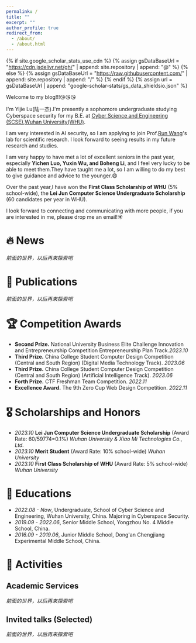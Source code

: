 ```yaml
---
permalink: /
title: ""
excerpt: ""
author_profile: true
redirect_from: 
  - /about/
  - /about.html
---
```


{% if site.google_scholar_stats_use_cdn %}
{% assign gsDataBaseUrl = "https://cdn.jsdelivr.net/gh/" | append: site.repository | append: "@" %}
{% else %}
{% assign gsDataBaseUrl = "https://raw.githubusercontent.com/" | append: site.repository | append: "/" %}
{% endif %}
{% assign url = gsDataBaseUrl | append: "google-scholar-stats/gs_data_shieldsio.json" %}

<span class='anchor' id='about-me'></span>

Welcome to my blog!!!😘😘😘

I'm Yijie Lu(陆一杰).I'm presently a sophomore undergraduate studying Cyberspace security for my B.E. at [Cyber Science and Engineering (SCSE)](https://cse.whu.edu.cn/index.htm),[Wuhan University(WHU)](https://www.whu.edu.cn/).

I am very interested in AI security, so I am applying to join Prof.[Run Wang](http://wangrun.github.io/)'s lab for scientific research. I look forward to seeing results in my future research and studies.

I am very happy to have met a lot of excellent seniors in the past year, especially **Yichen Luo, Yuxin Wu, and Boheng Li**, and I feel very lucky to be able to meet them.They have taught me a lot, so I am willing to do my best to give guidance and advice to the younger.😄

Over the past year,I have won the **First Class Scholarship of WHU** (5% school-wide), the **Lei Jun Computer Science Undergraduate Scholarship** (60 candidates per year in WHU).

I look forward to connecting and communicating with more people, if you are interested in me, please drop me an email!☀️

# 🔥 News
*前面的世界，以后再来探索吧*
# 📝 Publications 
*前面的世界，以后再来探索吧*

# 🏆 Competition Awards
- **Second Prize.** National University Business Elite Challenge Innovation and Entrepreneurship Competition Entrepreneurship Plan Track.*2023.10*
- **Third Prize.** China College Student Computer Design Competition (Central and South Region) (Digital Media Technology  Track). *2023.06*
- **Third Prize.** China College Student Computer Design Competition (Central and South Region) (Artificial Intelligence Track). *2023.06*
- **Forth Prize.** CTF Freshman Team Competition. *2022.11*
- **Excellence Award.** The 9th Zero Cup Web Design Competition. *2022.11*

# 🎖 Scholarships and Honors
- *2023.10* **Lei Jun Computer Science Undergraduate Scholarship** (Award Rate: 60/59774=0.1%) *Wuhan University & Xiao Mi Technologies Co., Ltd.*
- *2023.10* **Merit Student**  (Award Rate: 10% school-wide) *Wuhan University*  
- *2023.10* **First Class Scholarship of WHU** (Award Rate: 5% school-wide) *Wuhan University* 


# 📖 Educations
- *2022.08 - Now*, Undergraduate, School of Cyber Science and Engineering, Wuhan University, China. Majoring in Cyberspace Security. 
- *2019.09 - 2022.06*, Senior Middle School, Yongzhou No. 4 Middle School, China.
- *2016.09 - 2019.06*, Junior Middle School, Dong'an Chengjiang Experimental Middle School, China.

# 🎡 Activities

## Academic Services
*前面的世界，以后再来探索吧*
## Invited talks (Selected)
*前面的世界，以后再来探索吧*


<!--
- 计算机设计大赛经验分享, Spring 2023. \[[Slides](https://github.com/AntigoneRandy/antigonerandy.github.io/raw/main/docs/ComputerDeignCompetition.pdf)\]

- 竞赛经验漫谈, Fall 2022. \[[Slides](https://github.com/AntigoneRandy/antigonerandy.github.io/raw/main/docs/Competitions-2022Fall.pdf)\]

- 新老生经验交流会, Fall 2021. \[[Slides and Other Materials](https://github.com/AntigoneRandy/antigonerandy.github.io/raw/main/docs/ExperienceSharing2021Winter.zip)\]
-->


<!--
$^\dagger$: equal contribution, $^*$: corresponding author
-->
<!-- ## 🛰️ Geoinformatics & Remote Sensing
- [Optimized Design Method for Satellite Constellation Configuration Based on Real-time Coverage Area Evaluation](https://ieeexplore.ieee.org/document/9963835)   
Jiahao Zhou, **Boheng Li**, Qingxiang Meng   
*The 29th International Conference on Geoinformatics (CPGIS), 2022*

- [Comprehensive Evaluation of Emergency Shelters in Wuhan City Based on GIS](https://ieeexplore.ieee.org/document/9963810)   
Tingyu Luo, **Boheng Li**, Jiahao Zhou, Qingxiang Meng   
*The 29th International Conference on Geoinformatics (CPGIS), 2022* -->

<!-- ## 🤖️ AI Security, Privacy & Intellectual Property (IP) Protection -->
<!--
- [What can Discriminator do? Towards Box-free Ownership Verification of Generative Adversarial Networks](https://arxiv.org/abs/2307.15860)   
Ziheng Huang$^\dagger$, **Boheng Li**$^\dagger$, Yan Cai, Run Wang, Shangwei Guo, Liming Fang, Jing Chen, Lina Wang   
*International Conference on Computer Vision (ICCV), 2023*

- [Free Fine-tuning: A Plug-and-Play Watermarking Scheme for Deep Neural Networks](https://arxiv.org/abs/2210.07809)   
Run Wang, Jixing Ren, **Boheng Li**, Tianyi She, Wenhui Zhang, Liming Fang, Jing Chen, Lina Wang  
*ACM Multimedia (MM), 2023*

- [Dual-level Interaction for Domain Adaptive Semantic Segmentation](https://arxiv.org/abs/2307.07972)   
Dongyu Yao, **Boheng Li**$^\*$   
*ICCV Workshop on Uncertainty Quantification for Computer Vision (UnCV), 2023*


Other 2 papers regarding IP protection of DL have currently been submitted to CCF-A tier conferences.
<!-- ## 🖨️ Preprints & In Submission
-->

<!-- # 💻 Internships
To be updated. -->

<!-- # 🔗 Useful Links

## Courses

- [Linear Algebra (Hung-yi Lee, NTU, 2018)](https://www.youtube.com/watch?v=uUrt8xgdMbs&list=PLJV_el3uVTsNmr39gwbyV-0KjULUsN7fW)

- [CS229: Machine Learning](https://cs229.stanford.edu/)

- [CS230 Deep Learning](https://cs230.stanford.edu/)

- [CS231n Deep Learning for Computer Vision](http://cs231n.stanford.edu/)

- [CS224n: Natural Language Processing with Deep Learning](http://web.stanford.edu/class/cs224n/)

- [CS131 Computer Vision: Foundations and Applications](http://vision.stanford.edu/teaching/cs131_fall2223/index.html)

- [北京邮电大学鲁鹏-计算机视觉 清晰版 国家级精品课程](https://www.bilibili.com/video/BV1VW4y1v7Ph/)

- [火炉课堂-深度学习 (厦门大学)](https://www.bilibili.com/video/BV1qq4y1f7Fm)

- [中科大-凸优化](https://www.bilibili.com/video/av40868517)

- [The Next Step for Machine Learning (Hung-yi Lee, NTU, 2019)](https://www.youtube.com/watch?v=XnyM3-xtxHs&list=PLJV_el3uVTsOK_ZK5L0Iv_EQoL1JefRL4)

- [人工智能的数学基础（清华出版社）](https://www.bilibili.com/video/BV15N4y1w7e1/)

- [理解机器学习](https://www.bilibili.com/video/BV1hg411h7ys)

## Writing

- 英文学术论文写作指南 \[[link](https://www.bilibili.com/video/BV1aa411H757/)\]

- 学术规范与论文写作-南开大学程明明 \[[link](https://www.bilibili.com/video/BV18F411M7YL/)\]

- [Matplotlib cheatsheets and handouts](https://matplotlib.org/cheatsheets/)

- [十分钟掌握Seaborn，进阶Python数据可视化分析](https://zhuanlan.zhihu.com/p/49035741)

- [科学写作与哲学](https://zhuanlan.zhihu.com/p/433168083)

- [绘图软件/编程大全](https://www.bilibili.com/video/BV1gR4y1y76U)

- [如何进行高质量科研论文的写作：Shui Yu 悉尼科技大学](https://www.bilibili.com/video/BV1a8411s7Nr?p=1)

## 💻 Coding Skills

- Python最佳实践指南 \[[link](http://itpcb.com/docs/pythonguide/)\]

- Python Cookbook 3rd Edition Documentation \[[link](http://itpcb.com/docs/python3cookbook/)\]

- 🥡 Git 菜单 \[[link](http://itpcb.com/docs/gitrecipes/)\]

- Linux 基础与工具教程 \[[link](http://itpcb.com/docs/linuxtools/base/index.html)\]

## 🤖️ Artificial Intelligence & Deep Learning

- 新手如何入门pytorch？ \[[link](https://www.zhihu.com/question/55720139/answer/2788304721)\]

- 人工智能与Pytorch深度学习 \[[link](https://space.bilibili.com/100682193/channel/collectiondetail?sid=689091)\]

- [A PyTorch Tools, best practices & Styleguide](https://github.com/IgorSusmelj/pytorch-styleguide)

## Roadmap

- [科研人必看！盘点那些最好用的 AI 学术科研工具](https://zhuanlan.zhihu.com/p/153279496)

- [本科生如何自学机器学习？](https://www.zhihu.com/question/332726203/answer/737596538)

- [计算机视觉中的对抗样本 (Adversarial example)](https://zhuanlan.zhihu.com/p/352456539)

- [简单梳理一下机器学习可解释性 (Interpretability)](https://zhuanlan.zhihu.com/p/141013178)

## Misc

- [网络安全领域的科学研究和论文发表 美国西北大学 Xinyu Xing](https://www.bilibili.com/video/BV1Le4y1S7uw)

- [CVPR 9999 Best Paper——《一种加辣椒的番茄炒蛋》](https://zhuanlan.zhihu.com/p/433237905)

- [深度学习理论与实践---深度学习中的信息论：熵、最短编码、交叉熵与互信息](https://zhuanlan.zhihu.com/p/565412701)

- [Pytorch实验代码的亿些小细节](https://github.com/ahangchen/windy-afternoon/blob/master/ml/pratice/torch_best_practice.md)

- [【万字长文详解】Python库collections，让你击败99%的Pythoner](https://zhuanlan.zhihu.com/p/343747724)

- [记一次神奇的 Rebuttal 经历](https://zhuanlan.zhihu.com/p/353761920)

- [精美的终端工具 - Rich](https://www.zhihu.com/question/317758961/answer/2627662722)

- [有没有什么可以节省大量时间的 Deep Learning 效率神器？-深度学习可视化中间变量的神器Visualizer](https://www.zhihu.com/question/384519338/answer/2620414587)

- [AI-research-tools](https://github.com/bighuang624/AI-research-tools/blob/master/README.md#ai-research-tools)

- [自动超参数搜索工具optuna](https://github.com/optuna/optuna)

- [科研写作技巧](https://www.zhihu.com/question/528654768/answer/2452424449) -->